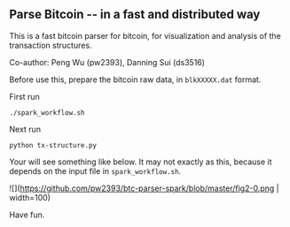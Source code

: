 ## Parse Bitcoin -- in a fast and distributed way

This is a fast bitcoin parser for bitcoin, for visualization and analysis of the transaction structures.

Co-author: Peng Wu (pw2393), Danning Sui (ds3516)

Before use this, prepare the bitcoin raw data, in `blkXXXXX.dat` format.

First run
```
./spark_workflow.sh
```

Next run
```
python tx-structure.py
```

Your will see something like below. It may not exactly as this, because it depends on the input file in `spark_workflow.sh`.

![](https://github.com/pw2393/btc-parser-spark/blob/master/fig2-0.png | width=100)


Have fun.
